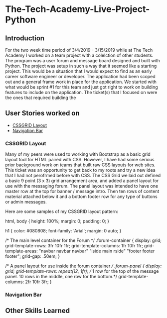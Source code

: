 # The-Tech-Academy-Live-Project-Python

## Introduction
For the two week time period of 3/4/2019 - 3/15/2019 while at The Tech Academy I worked on a team project with a colelction of other students.  The program was a user forum and message board designed and built with Python.
The project was setup in such a way that it seemed like a starting project.  This would be a situation that I would expect to find as an early career software engineer or developer.  The application had been scoped out and a general frame work in place for the application.  We started with what would be sprint #1 for this team and just got right to work on building features to include on the application.
The ticket(s) that I focused on were the ones that required building the 

## User Stories worked on

* [CSSGRID Layout](#cssgrid-layout)
* [Navigation Bar](#navigation-bar)

### CSSGRID Layout

Many of my peers were used to working with Bootstrap as a basic grid layout tool for HTML paired with CSS.  However, I have had some serious prior background work on teams that built raw CSS layouts for web sites.  This ticket was an opportunity to get back to my roots and try a new idea that I had not perofrmed before with CSS.  The CSS Grid we laid out defined a basic 9 point (3 x 3) grid arrangement area, and added a panel layout for use with the messaging forum.  The panel layout was intended to have one master row at the top for banner / message intro.  Then ten rows of content material attached below it and a bottom footer row for any type of buttons or admin messages.

Here are some samples of my CSSGRID layout pattern:

 html, body
 {
    height: 100%;
    margin: 0;
    padding: 0;
 }

 h1
 {
    color: #080808;
    font-family: 'Arial';
    margin: 0 auto;
 }

 /* The main level container for the Forum */
 .forum-container
 {
    display: grid;
    grid-template-rows: 3fr 10fr 1fr;
    grid-template-columns: 1fr 10fr 1fr;
    grid-template-areas:
        "navbar navbar navbar"
        "lside main rside"
        "footer footer footer";
    grid-gap: .50em;
 }

 /* A panel layout for use inside the forum container */
 .forum-panel
 {
    display: grid;
    grid-template-rows: repeat(12, 1fr); /* 1 row for the top of the message panel. 10 rows in the middle, one row for the bottom.*/
    grid-template-columns: 2fr 10fr 3fr;
 }


### Navigation Bar



## Other Skills Learned
